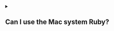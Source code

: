 <details>
<summary><h2>Can I use the Mac system Ruby?</h2></summary>
<p>MacOS comes with a "system Ruby" pre-installed. It's fine to use the system Ruby for running Ruby applications such as sysadmin scripts but you should not use it when you are developing projects in Ruby. Instead, you should [Install Ruby with Homebrew](/ruby/13.html) or use a version manager such as asdf, chruby, rbenv, or rvm (see a discussion above for the best version manager for Ruby). See the article [Do Not Use the MacOS System Ruby](/faq/do-not-use-mac-system-ruby/index.html) for reasons. Basically, the system Ruby is there for macOS, not for you.</p>
</details>
